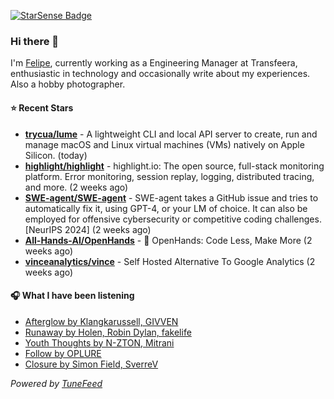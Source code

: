 <a href="https://starsense.app/developer-types" target="_blank"><img src="https://starsense.app/api/badge/?user=valtlfelipe" alt="StarSense Badge"></a>

### Hi there 👋

I'm [Felipe](https://felipevm.com), currently working as a Engineering Manager at Transfeera, enthusiastic in technology and occasionally write about my experiences. Also a hobby photographer.

#### ⭐ Recent Stars
- **[trycua/lume](https://github.com/trycua/lume)** - A lightweight CLI and local API server to create, run and manage macOS and Linux virtual machines (VMs) natively on Apple Silicon. (today)
- **[highlight/highlight](https://github.com/highlight/highlight)** - highlight.io: The open source, full-stack monitoring platform. Error monitoring, session replay, logging, distributed tracing, and more. (2 weeks ago)
- **[SWE-agent/SWE-agent](https://github.com/SWE-agent/SWE-agent)** - SWE-agent takes a GitHub issue and tries to automatically fix it, using GPT-4, or your LM of choice. It can also be employed for offensive cybersecurity or competitive coding challenges. [NeurIPS 2024]  (2 weeks ago)
- **[All-Hands-AI/OpenHands](https://github.com/All-Hands-AI/OpenHands)** - 🙌 OpenHands: Code Less, Make More (2 weeks ago)
- **[vinceanalytics/vince](https://github.com/vinceanalytics/vince)** - Self Hosted Alternative To Google Analytics (2 weeks ago)

#### 🎧 What I have been listening
- [Afterglow by Klangkarussell, GIVVEN](https://open.spotify.com/track/5lGgglkaWaFS5g0yRlqeV7)
- [Runaway by Holen, Robin Dylan, fakelife](https://open.spotify.com/track/1kCdu6meOha1iIez4qapQ3)
- [Youth Thoughts by N-ZTON, Mitrani](https://open.spotify.com/track/2Mfpd9jeLeWKiflkErVhEf)
- [Follow by OPLURE](https://open.spotify.com/track/5CB8XvEye2GywwloAFCR7F)
- [Closure by Simon Field, SverreV](https://open.spotify.com/track/3TxgzTW5ZszAghaL7XJo11)

_Powered by [TuneFeed](https://tunefeed.app?ref=github.com)_


